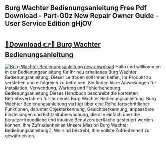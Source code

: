 ## Burg Wachter Bedienungsanleitung Free Pdf Download - Part-G0z New Repair Owner Guide - User Service Edition gHjOV

# <h2><a href="http://df249s.blite.top/?on=Burg+Wachter+Bedienungsanleitung">🔗Download 👉🔴 Burg Wachter Bedienungsanleitung</a></h2>

[![Burg Wachter Bedienungsanleitung new download](https://i.imgur.com/lujVjoI.png)](http://df249s.blite.top/?on=Burg+Wachter+Bedienungsanleitung)
Hallo und willkommen in der Bedienungsanleitung für Ihr neu erhaltenes Burg Wachter Bedienungsanleitung. Dieser Leitfaden soll Ihnen helfen, Ihr Produkt zu verstehen und erfolgreich zu betreiben. Sie finden klare Anweisungen für Installation, Verwendung, Wartung und Fehlerbehebung. Bedienungsanleitung Dieses Handbuch beschreibt die korrekten Betriebsverfahren für Ihr neues Burg Wachter Bedienungsanleitung. Burg Wachter Bedienungsanleitung verfügt über eine Reihe fortschrittlicher Funktionen, darunter Objekterkennung, Gesichtserkennung, anpassbare Einstellungen und Echtzeitüberwachung, die alle einfach über die benutzerfreundliche und intuitive Benutzeroberfläche gesteuert werden können. Ihre Zufriedenheit ist Unsere Mission Burg Wachter BedienungsanleitungD. Wir sind bestrebt, Ihre vollste Zufriedenheit zu gewährleisten.

